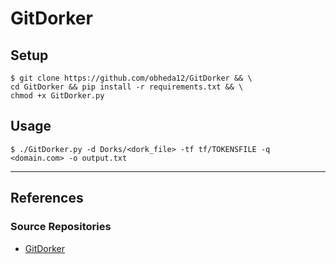 # GitDorker

## Setup

```
$ git clone https://github.com/obheda12/GitDorker && \
cd GitDorker && pip install -r requirements.txt && \
chmod +x GitDorker.py
```

## Usage

```
$ ./GitDorker.py -d Dorks/<dork_file> -tf tf/TOKENSFILE -q <domain.com> -o output.txt
```

---
## References

### Source Repositories

- [GitDorker](https://github.com/obheda12/GitDorker)